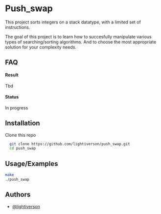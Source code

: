 
# Push_swap
This project sorts integers on a stack datatype, with a limited set of instructions.

The goal of this project is to learn how to succesfully manipulate various types of searching/sorting algorithms. And to choose the most appropriate solution for your complexity needs.



## FAQ

#### Result

Tbd

#### Status

In progress

  
## Installation 

Clone this repo

```bash 
  git clone https://github.com/lightiverson/push_swap.git
  cd push_swap
```
    
## Usage/Examples

```bash
make
./push_swap
```

  
## Authors

- [@lightiverson](https://www.github.com/lightiverson)
